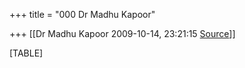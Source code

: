 +++
title = "000 Dr Madhu Kapoor"

+++
[[Dr Madhu Kapoor	2009-10-14, 23:21:15 [Source](https://groups.google.com/g/bvparishat/c/Mv2ryDJqmyk)]]



[TABLE]

  

